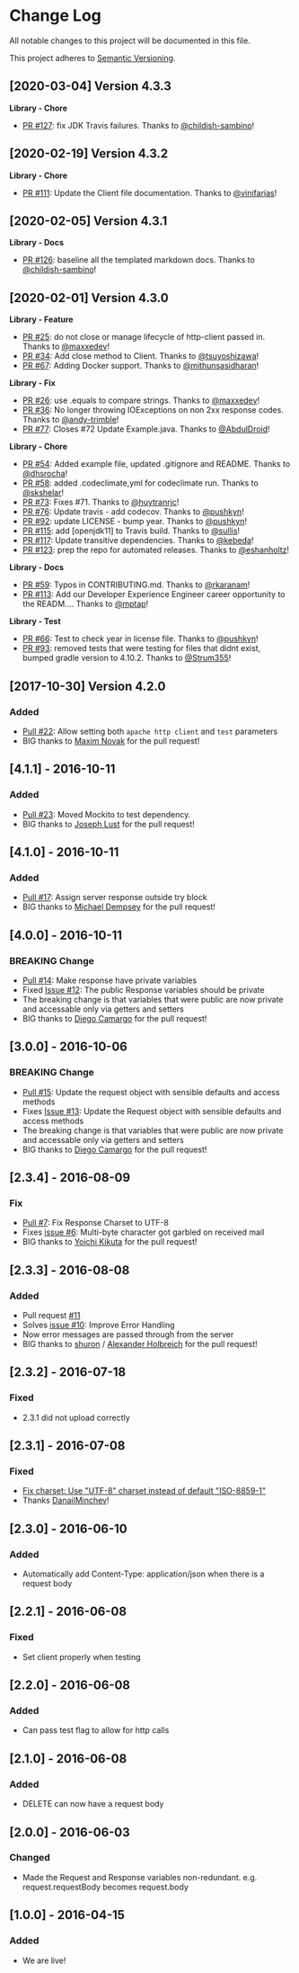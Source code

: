 # Change Log
All notable changes to this project will be documented in this file.

This project adheres to [Semantic Versioning](http://semver.org/).

[2020-03-04] Version 4.3.3
--------------------------
**Library - Chore**
- [PR #127](https://github.com/sendgrid/java-http-client/pull/127): fix JDK Travis failures. Thanks to [@childish-sambino](https://github.com/childish-sambino)!


[2020-02-19] Version 4.3.2
--------------------------
**Library - Chore**
- [PR #111](https://github.com/sendgrid/java-http-client/pull/111): Update the Client file documentation. Thanks to [@vinifarias](https://github.com/vinifarias)!


[2020-02-05] Version 4.3.1
--------------------------
**Library - Docs**
- [PR #126](https://github.com/sendgrid/java-http-client/pull/126): baseline all the templated markdown docs. Thanks to [@childish-sambino](https://github.com/childish-sambino)!


[2020-02-01] Version 4.3.0
--------------------------
**Library - Feature**
- [PR #25](https://github.com/sendgrid/java-http-client/pull/25): do not close or manage lifecycle of http-client passed in. Thanks to [@maxxedev](https://github.com/maxxedev)!
- [PR #34](https://github.com/sendgrid/java-http-client/pull/34): Add close method to Client. Thanks to [@tsuyoshizawa](https://github.com/tsuyoshizawa)!
- [PR #67](https://github.com/sendgrid/java-http-client/pull/67): Adding Docker support. Thanks to [@mithunsasidharan](https://github.com/mithunsasidharan)!

**Library - Fix**
- [PR #26](https://github.com/sendgrid/java-http-client/pull/26): use .equals to compare strings. Thanks to [@maxxedev](https://github.com/maxxedev)!
- [PR #36](https://github.com/sendgrid/java-http-client/pull/36): No longer throwing IOExceptions on non 2xx response codes. Thanks to [@andy-trimble](https://github.com/andy-trimble)!
- [PR #77](https://github.com/sendgrid/java-http-client/pull/77): Closes #72 Update Example.java. Thanks to [@AbdulDroid](https://github.com/AbdulDroid)!

**Library - Chore**
- [PR #54](https://github.com/sendgrid/java-http-client/pull/54): Added example file, updated .gitignore and README. Thanks to [@dhsrocha](https://github.com/dhsrocha)!
- [PR #58](https://github.com/sendgrid/java-http-client/pull/58): added .codeclimate,yml for codeclimate run. Thanks to [@skshelar](https://github.com/skshelar)!
- [PR #73](https://github.com/sendgrid/java-http-client/pull/73): Fixes #71. Thanks to [@huytranrjc](https://github.com/huytranrjc)!
- [PR #76](https://github.com/sendgrid/java-http-client/pull/76): Update travis - add codecov. Thanks to [@pushkyn](https://github.com/pushkyn)!
- [PR #92](https://github.com/sendgrid/java-http-client/pull/92): update LICENSE - bump year. Thanks to [@pushkyn](https://github.com/pushkyn)!
- [PR #115](https://github.com/sendgrid/java-http-client/pull/115): add [openjdk11] to Travis build. Thanks to [@sullis](https://github.com/sullis)!
- [PR #117](https://github.com/sendgrid/java-http-client/pull/117): Update transitive dependencies. Thanks to [@kebeda](https://github.com/kebeda)!
- [PR #123](https://github.com/sendgrid/java-http-client/pull/123): prep the repo for automated releases. Thanks to [@eshanholtz](https://github.com/eshanholtz)!

**Library - Docs**
- [PR #59](https://github.com/sendgrid/java-http-client/pull/59): Typos in CONTRIBUTING.md. Thanks to [@rkaranam](https://github.com/rkaranam)!
- [PR #113](https://github.com/sendgrid/java-http-client/pull/113): Add our Developer Experience Engineer career opportunity to the READM…. Thanks to [@mptap](https://github.com/mptap)!

**Library - Test**
- [PR #66](https://github.com/sendgrid/java-http-client/pull/66): Test to check year in license file. Thanks to [@pushkyn](https://github.com/pushkyn)!
- [PR #93](https://github.com/sendgrid/java-http-client/pull/93): removed tests that were testing for files that didnt exist, bumped gradle version to 4.10.2. Thanks to [@Strum355](https://github.com/Strum355)!


[2017-10-30] Version 4.2.0
---------------------------
### Added
- [Pull #22](https://github.com/sendgrid/java-http-client/pull/22): Allow setting both `apache http client` and `test` parameters
- BIG thanks to [Maxim Novak](https://github.com/maximn) for the pull request!

## [4.1.1] - 2016-10-11
### Added
- [Pull #23](https://github.com/sendgrid/java-http-client/pull/23): Moved Mockito to test dependency.
- BIG thanks to [Joseph Lust](https://github.com/twistedpair) for the pull request!

## [4.1.0] - 2016-10-11
### Added
- [Pull #17](https://github.com/sendgrid/java-http-client/pull/17): Assign server response outside try block
- BIG thanks to [Michael Dempsey](https://github.com/bluestealth) for the pull request!

## [4.0.0] - 2016-10-11
### BREAKING Change
- [Pull #14](https://github.com/sendgrid/java-http-client/pull/14): Make response have private variables
- Fixed [Issue #12](https://github.com/sendgrid/java-http-client/issues/12): The public Response variables should be private
- The breaking change is that variables that were public are now private and accessable only via getters and setters
- BIG thanks to [Diego Camargo](https://github.com/belfazt) for the pull request!

## [3.0.0] - 2016-10-06
### BREAKING Change
- [Pull #15](https://github.com/sendgrid/java-http-client/pull/15): Update the request object with sensible defaults and access methods
- Fixes [Issue #13](https://github.com/sendgrid/java-http-client/issues/13): Update the Request object with sensible defaults and access methods
- The breaking change is that variables that were public are now private and accessable only via getters and setters
- BIG thanks to [Diego Camargo](https://github.com/belfazt) for the pull request!

## [2.3.4] - 2016-08-09
### Fix
- [Pull #7](https://github.com/sendgrid/java-http-client/pull/7): Fix Response Charset to UTF-8
- Fixes [issue #6](https://github.com/sendgrid/java-http-client/issues/6): Multi-byte character got garbled on received mail
- BIG thanks to [Yoichi Kikuta](https://github.com/kikutaro) for the pull request!

## [2.3.3] - 2016-08-08
### Added
- Pull request [#11](https://github.com/sendgrid/java-http-client/pull/11)
- Solves [issue #10](https://github.com/sendgrid/java-http-client/issues/10): Improve Error Handling
- Now error messages are passed through from the server
- BIG thanks to [shuron](https://github.com/shuron) / [Alexander Holbreich](https://github.com/aholbreich) for the pull request!

## [2.3.2] - 2016-07-18
### Fixed
- 2.3.1 did not upload correctly

## [2.3.1] - 2016-07-08
### Fixed
- [Fix charset: Use "UTF-8" charset instead of default "ISO-8859-1"](https://github.com/sendgrid/java-http-client/pull/5)
- Thanks [DanailMinchev](https://github.com/DanailMinchev)!

## [2.3.0] - 2016-06-10
### Added
- Automatically add Content-Type: application/json when there is a request body

## [2.2.1] - 2016-06-08
### Fixed
- Set client properly when testing

## [2.2.0] - 2016-06-08
### Added
- Can pass test flag to allow for http calls

## [2.1.0] - 2016-06-08
### Added
- DELETE can now have a request body

## [2.0.0] - 2016-06-03
### Changed
- Made the Request and Response variables non-redundant. e.g. request.requestBody becomes request.body

## [1.0.0] - 2016-04-15
### Added
- We are live!
